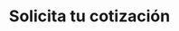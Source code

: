 ---
title: "Solicita tu cotización"
layout: "get-a-quote"
slug: "cotizacion"
draft: false

contact_image: "images/dog.png"
redirect_url: "https://www.petstohomecr.com/es/thank-you/"
---